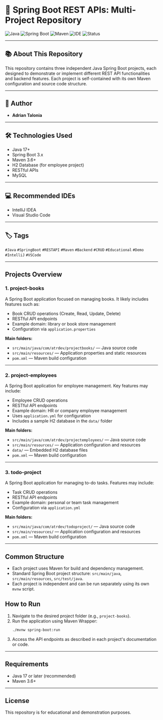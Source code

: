 # 🚀 Spring Boot REST APIs: Multi-Project Repository

![Java](https://img.shields.io/badge/Java-17%2B-blue?logo=java)
![Spring Boot](https://img.shields.io/badge/Spring%20Boot-3.x-brightgreen?logo=springboot)
![Maven](https://img.shields.io/badge/Maven-3.6%2B-orange?logo=apachemaven)
![IDE](https://img.shields.io/badge/IDE-IntelliJ%20IDEA%20%7C%20VS%20Code-blueviolet?logo=jetbrains)
![Status](https://img.shields.io/badge/Status-Educational%20Demo-lightgrey)

---

## 📚 About This Repository

This repository contains three independent Java Spring Boot projects, each designed to demonstrate or implement different REST API functionalities and backend features. Each project is self-contained with its own Maven configuration and source code structure.

---

## 👤 Author
- **Adrian Talonia**

---

## 🛠️ Technologies Used
- Java 17+
- Spring Boot 3.x
- Maven 3.6+
- H2 Database (for employee project)
- RESTful APIs
- MySQL

---

## 💻 Recommended IDEs
- IntelliJ IDEA
- Visual Studio Code

---

## 🏷️ Tags
`#Java` `#SpringBoot` `#RESTAPI` `#Maven` `#Backend` `#CRUD` `#Educational` `#Demo` `#IntelliJ` `#VSCode`

---

## Projects Overview

### 1. project-books
A Spring Boot application focused on managing books. It likely includes features such as:
- Book CRUD operations (Create, Read, Update, Delete)
- RESTful API endpoints
- Example domain: library or book store management
- Configuration via `application.properties`

**Main folders:**
- `src/main/java/com/atrdev/projectbooks/` — Java source code
- `src/main/resources/` — Application properties and static resources
- `pom.xml` — Maven build configuration

---

### 2. project-employees
A Spring Boot application for employee management. Key features may include:
- Employee CRUD operations
- RESTful API endpoints
- Example domain: HR or company employee management
- Uses `application.yml` for configuration
- Includes a sample H2 database in the `data/` folder

**Main folders:**
- `src/main/java/com/atrdev/projectemployees/` — Java source code
- `src/main/resources/` — Application configuration and resources
- `data/` — Embedded H2 database files
- `pom.xml` — Maven build configuration

---

### 3. todo-project
A Spring Boot application for managing to-do tasks. Features may include:
- Task CRUD operations
- RESTful API endpoints
- Example domain: personal or team task management
- Configuration via `application.yml`

**Main folders:**
- `src/main/java/com/atrdev/todoproject/` — Java source code
- `src/main/resources/` — Application configuration and resources
- `pom.xml` — Maven build configuration

---

## Common Structure
- Each project uses Maven for build and dependency management.
- Standard Spring Boot project structure: `src/main/java`, `src/main/resources`, `src/test/java`.
- Each project is independent and can be run separately using its own `mvnw` script.

## How to Run
1. Navigate to the desired project folder (e.g., `project-books`).
2. Run the application using Maven Wrapper:
   ```bash
   ./mvnw spring-boot:run
   ```
3. Access the API endpoints as described in each project's documentation or code.

---

## Requirements
- Java 17 or later (recommended)
- Maven 3.6+

---

## License
This repository is for educational and demonstration purposes.

